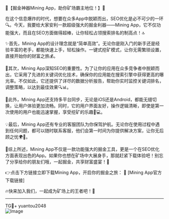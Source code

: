 🚀【掘金神器Mining App，助你矿场霸主地位！】💎

在这个信息爆炸的时代，想要在众多App中脱颖而出，SEO优化是必不可少的一环🔍。今天，我要给大家安利一款超级强大的掘金利器——Mining App，它不仅功能强大，而且在SEO方面做得超棒，让你轻松占领搜索排名的制高点！🔝

✨首先，Mining App的设计理念就是“简单高效”。无论你是刚入门的新手还是经验丰富的老手，都能快速上手，轻松操作。一键式挖矿模式，让你无需繁琐设置，直接开始你的财富之旅💰。

🌟其次，Mining App深知SEO的重要性。为了让你的应用在众多竞争者中脱颖而出，它采用了先进的关键词优化技术，确保你的应用能在搜索引擎中获得更高的曝光率。不仅如此，它还提供了详尽的数据分析报告，帮助你实时监控关键词排名，调整策略，以达到最佳效果🔍📊。

🌈此外，Mining App还支持多平台同步，无论是iOS还是Android，都能无缝切换，让用户体验更加流畅。同时，它的用户界面友好，操作逻辑清晰，即使是第一次使用的用户也能迅速掌握，享受挖矿的乐趣🚀💻。

💡最后，Mining App还有专业的客服团队为你保驾护航。无论你在使用过程中遇到任何问题，都可以随时联系客服，他们会第一时间为你提供解决方案，让你无后顾之忧🌍💼。

🎉综上所述，Mining App不仅是一款功能强大的掘金工具，更是一个在SEO优化方面表现出色的App。如果你也想在矿场中大展身手，那就赶紧下载体验吧！别忘了分享给你的朋友们哦，一起掘金，共享财富盛宴！👫

👉点击下方链接立即下载Mining App，开启你的掘金之旅：
🔗 [Mining App官方下载链接]

🔥快来加入我们，一起成为矿场上的王者吧！👑

---
TG💪+ yuantou2048  
![Image](https://github.com/user-attachments/assets/42a5a4a5-fea9-4a1d-8aa0-73e57e430cca)